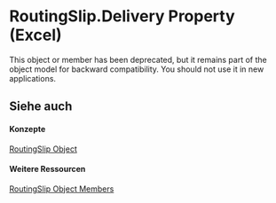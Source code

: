 
# RoutingSlip.Delivery Property (Excel)

This object or member has been deprecated, but it remains part of the object model for backward compatibility. You should not use it in new applications.


## Siehe auch


#### Konzepte


[RoutingSlip Object](126d4c87-7e1c-3ecd-d223-f23a02444f61.md)
#### Weitere Ressourcen


[RoutingSlip Object Members](http://msdn.microsoft.com/library/26b025ce-56a8-3afb-463d-c5ed70cdba96%28Office.15%29.aspx)